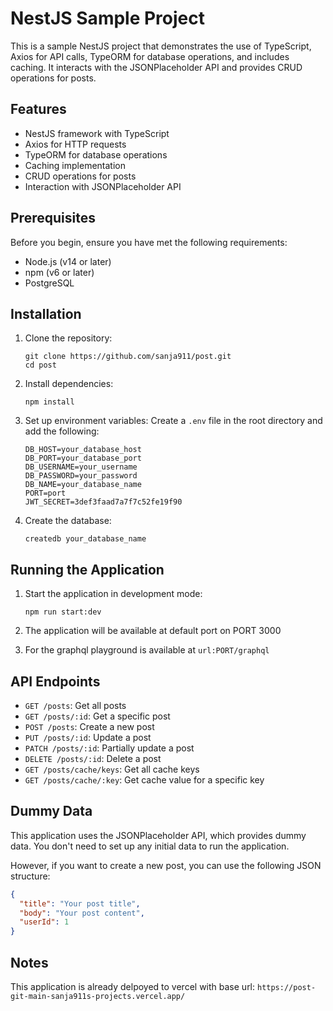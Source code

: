 # NestJS Sample Project

This is a sample NestJS project that demonstrates the use of TypeScript, Axios for API calls, TypeORM for database operations, and includes caching. It interacts with the JSONPlaceholder API and provides CRUD operations for posts.

## Features

- NestJS framework with TypeScript
- Axios for HTTP requests
- TypeORM for database operations
- Caching implementation
- CRUD operations for posts
- Interaction with JSONPlaceholder API

## Prerequisites

Before you begin, ensure you have met the following requirements:

- Node.js (v14 or later)
- npm (v6 or later)
- PostgreSQL

## Installation

1. Clone the repository:
   ```
   git clone https://github.com/sanja911/post.git
   cd post
   ```

2. Install dependencies:
   ```
   npm install
   ```

3. Set up environment variables:
   Create a `.env` file in the root directory and add the following:
   ```
   DB_HOST=your_database_host
   DB_PORT=your_database_port
   DB_USERNAME=your_username
   DB_PASSWORD=your_password
   DB_NAME=your_database_name
   PORT=port
   JWT_SECRET=3def3faad7a7f7c52fe19f90
   ```

4. Create the database:
   ```
   createdb your_database_name
   ```

## Running the Application

1. Start the application in development mode:
   ```
   npm run start:dev
   ```

2. The application will be available at default port on PORT 3000

3. For the graphql playground is available at `url:PORT/graphql`

## API Endpoints

- `GET /posts`: Get all posts
- `GET /posts/:id`: Get a specific post
- `POST /posts`: Create a new post
- `PUT /posts/:id`: Update a post
- `PATCH /posts/:id`: Partially update a post
- `DELETE /posts/:id`: Delete a post
- `GET /posts/cache/keys`: Get all cache keys
- `GET /posts/cache/:key`: Get cache value for a specific key

## Dummy Data

This application uses the JSONPlaceholder API, which provides dummy data. You don't need to set up any initial data to run the application.

However, if you want to create a new post, you can use the following JSON structure:

```json
{
  "title": "Your post title",
  "body": "Your post content",
  "userId": 1
}
```

## Notes

This application is already delpoyed to vercel with base url:
`https://post-git-main-sanja911s-projects.vercel.app/`